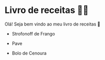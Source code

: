 # Livro de receitas :man_cook:

Olá! Seja bem vindo ao meu livro de receitas :wave:

- Strofonoff de Frango

- Pave

- Bolo de Cenoura

  ​